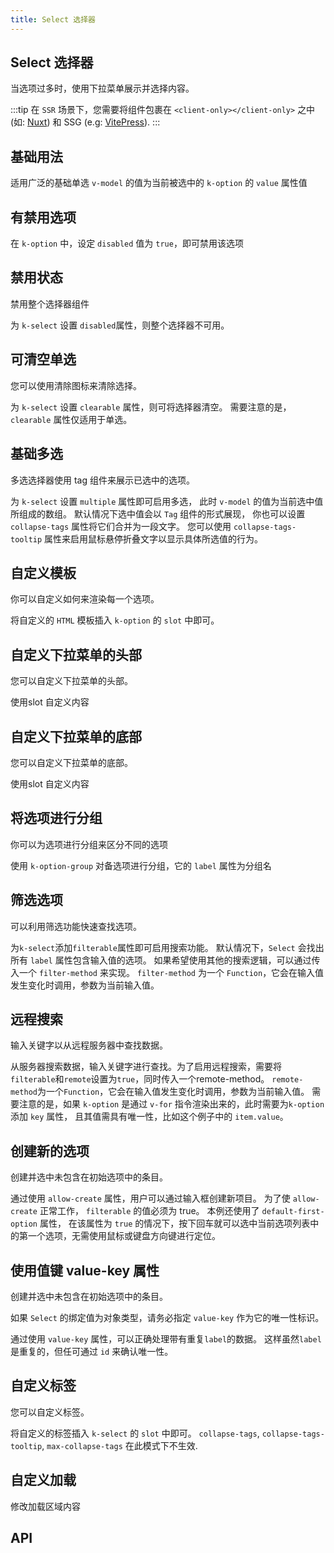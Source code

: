 ```yaml
---
title: Select 选择器
---
```


## Select 选择器

当选项过多时，使用下拉菜单展示并选择内容。

:::tip
在 `SSR` 场景下，您需要将组件包裹在 `<client-only></client-only>` 之中 (如: [Nuxt](https://nuxtjs.org/)) 和 SSG (e.g: [VitePress](https://vitepress.vuejs.org/)).
:::

## 基础用法

适用广泛的基础单选 `v-model` 的值为当前被选中的 `k-option` 的 `value` 属性值

<demo-preview2 path="./def.vue" />

## 有禁用选项

在 `k-option` 中，设定 `disabled` 值为 `true`，即可禁用该选项

<demo-preview2 path="./disabledOptionSelect.vue" />

## 禁用状态

禁用整个选择器组件

为 `k-select` 设置 `disabled`属性，则整个选择器不可用。

<demo-preview2 path="./disabledSelect.vue" />

## 可清空单选

您可以使用清除图标来清除选择。

为 `k-select` 设置 `clearable` 属性，则可将选择器清空。 需要注意的是，`clearable` 属性仅适用于单选。

<demo-preview2 path="./clearableSelect.vue" />

## 基础多选

多选选择器使用 tag 组件来展示已选中的选项。

为 `k-select` 设置 `multiple` 属性即可启用多选， 此时 `v-model` 的值为当前选中值所组成的数组。 默认情况下选中值会以 `Tag` 组件的形式展现， 你也可以设置 `collapse-tags` 属性将它们合并为一段文字。 您可以使用 `collapse-tags-tooltip` 属性来启用鼠标悬停折叠文字以显示具体所选值的行为。

<demo-preview2 path="./multipleSelect.vue" />

## 自定义模板

你可以自定义如何来渲染每一个选项。

将自定义的 `HTML` 模板插入 `k-option` 的 `slot` 中即可。

<demo-preview2 path="./customTemplateSelect.vue" />

## 自定义下拉菜单的头部

您可以自定义下拉菜单的头部。

使用slot 自定义内容

<demo-preview2 path="./customHeaderSelect.vue" />

## 自定义下拉菜单的底部

您可以自定义下拉菜单的底部。

使用slot 自定义内容

<demo-preview2 path="./customFooterSelect.vue" />

## 将选项进行分组

你可以为选项进行分组来区分不同的选项

使用 `k-option-group` 对备选项进行分组，它的 `label` 属性为分组名

<demo-preview2 path="./groupSelect.vue" />

## 筛选选项

可以利用筛选功能快速查找选项。

为`k-select`添加`filterable`属性即可启用搜索功能。 默认情况下，`Select` 会找出所有 `label` 属性包含输入值的选项。 如果希望使用其他的搜索逻辑，可以通过传入一个 `filter-method` 来实现。 `filter-method` 为一个 `Function`，它会在输入值发生变化时调用，参数为当前输入值。

<demo-preview2 path="./filterableSelect.vue" />

## 远程搜索

输入关键字以从远程服务器中查找数据。

从服务器搜索数据，输入关键字进行查找。为了启用远程搜索，需要将`filterable`和`remote`设置为`true`，同时传入一个remote-method。 `remote-method`为一个`Function`，它会在输入值发生变化时调用，参数为当前输入值。 需要注意的是，如果 `k-option` 是通过 `v-for` 指令渲染出来的，此时需要为`k-option` 添加 `key` 属性， 且其值需具有唯一性，比如这个例子中的 `item.value`。

<demo-preview2 path="./remoteSelect.vue" />

## 创建新的选项

创建并选中未包含在初始选项中的条目。

通过使用 `allow-create` 属性，用户可以通过输入框创建新项目。 为了使 `allow-create` 正常工作， `filterable` 的值必须为 true。 本例还使用了 `default-first-option` 属性， 在该属性为 `true` 的情况下，按下回车就可以选中当前选项列表中的第一个选项，无需使用鼠标或键盘方向键进行定位。

<demo-preview2 path="./createSelect.vue" />

## 使用值键 value-key 属性

创建并选中未包含在初始选项中的条目。

如果 `Select` 的绑定值为对象类型，请务必指定 `value-key` 作为它的唯一性标识。

通过使用 `value-key` 属性，可以正确处理带有重复`label`的数据。 这样虽然`label` 是重复的，但任可通过 `id` 来确认唯一性。

<demo-preview2 path="./valueKeySelect.vue" />

## 自定义标签

您可以自定义标签。

将自定义的标签插入 `k-select` 的 `slot` 中即可。 `collapse-tags`, `collapse-tags-tooltip`, `max-collapse-tags` 在此模式下不生效.

<demo-preview2 path="./customTagSelect.vue" />

## 自定义加载

修改加载区域内容

<demo-preview2 path="./customLoadingSelect.vue" />

## API

<API src="./select.json" lang="zh"></API>

<API src="./option.json" lang="zh"></API>

<API src="./option_group.json" lang="zh"></API>
